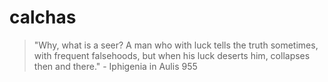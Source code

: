 # calchas

> "Why, what is a seer? A man who with luck tells the truth sometimes, with frequent falsehoods, but when his luck deserts him, collapses then and there." - Iphigenia in Aulis 955

